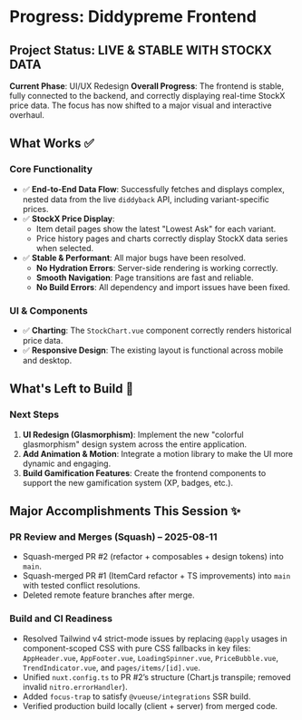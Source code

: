 # Progress: Diddypreme Frontend

## Project Status: **LIVE & STABLE WITH STOCKX DATA**
**Current Phase**: UI/UX Redesign
**Overall Progress**: The frontend is stable, fully connected to the backend, and correctly displaying real-time StockX price data. The focus has now shifted to a major visual and interactive overhaul.

## What Works ✅

### Core Functionality
- ✅ **End-to-End Data Flow**: Successfully fetches and displays complex, nested data from the live `diddyback` API, including variant-specific prices.
- ✅ **StockX Price Display**:
    -   Item detail pages show the latest "Lowest Ask" for each variant.
    -   Price history pages and charts correctly display StockX data series when selected.
- ✅ **Stable & Performant**: All major bugs have been resolved.
    -   **No Hydration Errors**: Server-side rendering is working correctly.
    -   **Smooth Navigation**: Page transitions are fast and reliable.
    -   **No Build Errors**: All dependency and import issues have been fixed.

### UI & Components
- ✅ **Charting**: The `StockChart.vue` component correctly renders historical price data.
- ✅ **Responsive Design**: The existing layout is functional across mobile and desktop.

## What's Left to Build 🚧

### Next Steps
1.  **UI Redesign (Glasmorphism)**: Implement the new "colorful glasmorphism" design system across the entire application.
2.  **Add Animation & Motion**: Integrate a motion library to make the UI more dynamic and engaging.
3.  **Build Gamification Features**: Create the frontend components to support the new gamification system (XP, badges, etc.).

## Major Accomplishments This Session ✨
### PR Review and Merges (Squash) – 2025-08-11
- Squash-merged PR #2 (refactor + composables + design tokens) into `main`.
- Squash-merged PR #1 (ItemCard refactor + TS improvements) into `main` with tested conflict resolutions.
- Deleted remote feature branches after merge.

### Build and CI Readiness
- Resolved Tailwind v4 strict-mode issues by replacing `@apply` usages in component-scoped CSS with pure CSS fallbacks in key files: `AppHeader.vue`, `AppFooter.vue`, `LoadingSpinner.vue`, `PriceBubble.vue`, `TrendIndicator.vue`, and `pages/items/[id].vue`.
- Unified `nuxt.config.ts` to PR #2’s structure (Chart.js transpile; removed invalid `nitro.errorHandler`).
- Added `focus-trap` to satisfy `@vueuse/integrations` SSR build.
- Verified production build locally (client + server) from merged code.